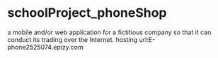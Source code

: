 # schoolProject_phoneShop
a mobile and/or web application for a fictitious company so that it can conduct its trading over the Internet.
hosting url:E-phone2525074.epizy.com
